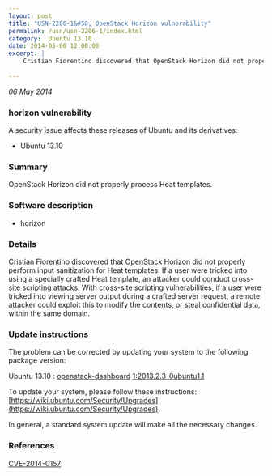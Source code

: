 ```yaml
---
layout: post
title: "USN-2206-1&#58; OpenStack Horizon vulnerability"
permalink: /usn/usn-2206-1/index.html
category:  Ubuntu 13.10
date: 2014-05-06 12:00:00
excerpt: |
    Cristian Fiorentino discovered that OpenStack Horizon did not properly perform input sanitization for Heat templates. If a user were tricked into using a specially crafted Heat template, an attacker could conduct cross-site scripting attacks. With cross-site scripting vulnerabilities, if a user were tricked into viewing server output during a crafted server request, a remote attacker could exploit this to modify the contents, or steal confidential data, within the same domain. 
    
--- 
```

 
 

*06 May 2014*

### horizon vulnerability

A security issue affects these releases of Ubuntu and its derivatives:

* Ubuntu 13.10

### Summary

OpenStack Horizon did not properly process Heat templates. 

### Software description

* horizon 

### Details

Cristian Fiorentino discovered that OpenStack Horizon did not properly perform input sanitization for Heat templates. If a user were tricked into using a specially crafted Heat template, an attacker could conduct cross-site scripting attacks. With cross-site scripting vulnerabilities, if a user were tricked into viewing server output during a crafted server request, a remote attacker could exploit this to modify the contents, or steal confidential data, within the same domain. 

### Update instructions

The problem can be corrected by updating your system to the following package version:

Ubuntu 13.10
 : [openstack-dashboard](https://launchpad.net/ubuntu/+source/horizon) <span> [1:2013.2.3-0ubuntu1.1](https://launchpad.net/ubuntu/+source/horizon/1:2013.2.3-0ubuntu1.1) </span> 

To update your system, please follow these instructions: [https://wiki.ubuntu.com/Security/Upgrades](https://wiki.ubuntu.com/Security/Upgrades).

In general, a standard system update will make all the necessary changes. 

### References

 
 [CVE-2014-0157](http://people.ubuntu.com/~ubuntu-security/cve/CVE-2014-0157)
 

